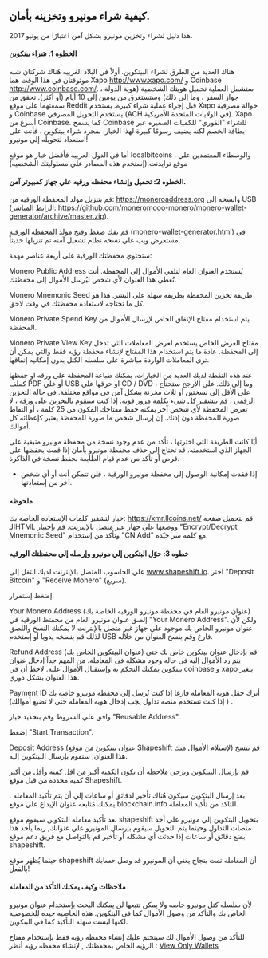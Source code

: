 ## كيفية شراء مونيرو وتخزينه بأمان.

هذا دليل لشراء وتخزين مونيرو بشكل آمن اعتبارًا من يونيو 2017.

#### الخطوه 1: شراء بيتكوين

هناك العديد من الطرق لشراء البيتكوين. أولاً في البلاد الغربيه هُناك شركتان شبه موثوقتان في هذا الوقت هما Xapo <http://www.xapo.com/> و Coinbase <http://www.coinbase.com/>. ستشمل العملية تحميل هويتك الشخصية (هوية الدولة ، جواز السفر ، وما إلى ذلك) وستستغرق من يومين إلى 10 أيام (أو أكثر). تحقق من سمعتهما على موقع Reddit قبل إجراء عملية شراء كبيرة. يستخدم Xapo حوالة مصرفية و Coinbase يستخدم التحويل المصرفي (ACH في الولايات المتحدة الأمريكية). Xapo أسرع من Coinbase. كما يسمح Coinbase للشراء "الفوري" للكميات الصغيره عبر بطاقة الخصم لكنه يضيف رسومًا كبيرة لهذا الخيار. بمجرد شراء بيتكوين ، فأنت على استعداد لتحويله إلى مونيرو!

أما في الدول العربيه فأفضل خيار هو موقع localbitcoins . والوسطاء المعتمدين علي موقع ترايدنت.(إستخدم هذه المصادر علي مسئوليتك الشخصيه)

#### الخطوه 2: تحميل وإنشاء محفظه ورقيه علي جهاز كمبيوتر آمن.

قم بتنزيل مولد المحفظة الورقيه من: https://moneroaddress.org وانسخه إلى USB (الرابط المباشر: https://github.com/moneromooo-monero/monero-wallet-generator/archive/master.zip).

قم بفك ضغط وفتح مولد المحفظة الورقيه (monero-wallet-generator.html) في مستعرض ويب علي نسخه نظام تشغيل آمنه تم تنزيلها حديثاً.

ستحتوي محفظتك الورقية على أربعة عناصر مهمة:

Monero Public Address
يُستخدم العنوان العام لتلقي الأموال إلى المحفظة. أنت تُعطي هذا العنوان لأي شخص ليُرسل الأموال إلى محفظتك.

Monero Mnemonic Seed
طريقة تخزين المحفظة بطريقه سهله على البشر. هذا هو كل ما تحتاجه لاستعادة محفظتك في وقت لاحق.

Monero Private Spend Key
يتم استخدام مفتاح الإنفاق الخاص لإرسال الأموال من المحفظة.

Monero Private View Key
مفتاح العرض الخاص يستخدم لعرض المعاملات التي تدخل إلى المحفظة. عادة ما يتم استخدام هذا المفتاح لإنشاء محفظة رؤيه فقط والتي يمكن أن ترى المعاملات الواردة مباشرة على سلسله الكتل بدون إمكانيه إنفاقها.

عند هذه النقطة لديك العديد من الخيارات. يمكنك طباعة المحفظة على ورقه او حفظها كملف PDF أو علي USB او حرقها على CD / DVD ، وما إلى ذلك. على الأرجح ستحتاج على الأقل إلى نسختين أو ثلاث مخزنة بشكل آمن في مواقع مختلفة. في حالة التخزين الرقمي ، قم بتشفير كل شيء بكلمة مرور قوية. إذا كنت ستقوم بالتخزين على ورقه ، لا تعرض المحفظة لأي شخص آخر يمكنه حفظ مفتاحك المكون من 25 كلمة ، أو التقاط صورة للمحفظة دون إذنك. إن إرسال شخص ما صورة للمحفظة يعتبر كإعطائه كل أموالك.

أيًا كانت الطريقة التي اخترتها ، تأكد من عدم وجود نسخة من محفظة مونيرو متبقية على الجهاز الذي استخدمته. قد تحتاج إلى حذف محفظة مونيرو بأمان إذا قمت بحفظها على قرص أو تأكد من عدم قيام الطابعة بحفظ نسخة في الذاكرة.

* إذا فقدت إمكانية الوصول إلى محفظة مونيرو الورقية ، فلن تتمكن أنت أو أي شخص آخر من إستعادتها.

#### ملحوظه
خيار لتشفير كلمات الإستعاده الخاصه بك:
https://xmr.llcoins.net/
قم بتحميل صفحه الـHTML ووضعها علي جهاز عير متصل بالإنترنت. قم بإختيار "Encrypt/Decrypt Mnemonic Seed" وتأكد من إستخدام "CN Add" مع كلمه سر جيّده.



#### خطوه 3: حوّل البتكوين إلي مونيرو وإرسله إلي محفظتك الورقيه

علي الحاسوب المتصل بالإنترنت لديك انتقل إلى www.shapeshift.io. اختر "Deposit Bitcoin" و "Receive Monero" (سريع).

إضغط إستمرار.

Your Monero Address (عنوان مونيرو العام في محفظة مونيرو الورقيه الخاصة بك)
إلصق عنوان مونيرو العام من محفتظ الورقيه في "Your Monero Address". ولكن لأن عنوان مونيرو الخاص بك موجود علي جهاز غير متصل بالإنترنت لا يمكنك النسخ واللصق لذلك قم بنسخه يدويا أو إستخدم USB فارغ وقم بنسخ العنوان من خلاله.

Refund Address (عنوان البيتكوين الخاص بك)
قم بإدخال عنوان بيتكوين خاص بك حتي يتم رد الأموال إليه في حاله وجود مشكله في المعامله. من المهم جداً إدخال عنوان بيتكوين يمكنك التحكم به وإستقبال الأموال عليه. لاحظ أن في coinbase و xapo يتغير هذا العنوان بشكل دوري.

Payment ID
أترك حقل هويه المعامله فارغا إذا كنت تُرسل إلي محفظه مونيرو خاصه بك . ( إذا كنت تستخدم منصه تداول يجب إدخال هويه المعامله حتي لا تضيع أموالك)

وافق علي الشروط وقم بتحديد خيار "Reusable Address". 

إضغط "Start Transaction".

Deposit Address (عنوان بيتكوين من موقع Shapeshift لإستلام الأموال منك)
قم بنسخ هذا العنوان, ستقوم بإرسال البيتكوين إليه.

قم بإرسال البيتكوين ويرجي ملاحظه أن تكون الكميه أكبر من اقل كميه وأقل من أكبر كميه محدده من قبل موقع Shapeshift.

بعد إرسال البتكوين سيكون هُناك تأخير لدقائق أو ساعات إلي أن يتم تأكيد المعامله . يمكنك مُتابعه عنوان الإيداع علي موقع blockchain.info للتاكد من تأكيد المعامله.

بعد تأكيد معامله البتكوين سيقوم موقع shapeshift بتحويل البتكوين إلي مونيرو علي أحد منصات التداول وحينما يتم التحويل سيقوم بإرسال المونيرو علي عنوانك, ربما يأخذ هذا بضع دقائق أو ساعات إذا حدثت أي مشكله أو تأخير قم بالتواصل مع فريق دعم موقع shapeshift.

حينما يُظهر موقع shapeshift أن المعامله تمت بنجاح يعني أن المونيرو قد وصل حسابك بالفعل!


#### ملاحظات وكيف يمكنك التأكد من المعامله
لأن سلسله كتل مونيرو خاصه ولا يمكن تتبعها لن يمكنك البحث بإستخدام عنوان مونيرو الخاص بك والتأكد من وصول الأموال كما في البتكوين. هذه الخاصيه جيده للخصوصيه لكنها ليست سهله التأكيد كما في البتكوين.

للتأكد من وصول الأموال لك سيتحتم عليك إنشاء محفظه رؤيه فقط بإستخدام مفتاح الرؤيه الخاص بمحفظتك , لإنشاء محفظه رؤيه أنظر : [View Only Wallets]({{site.baseurl}}/resources/user-guides/view_only.html)




